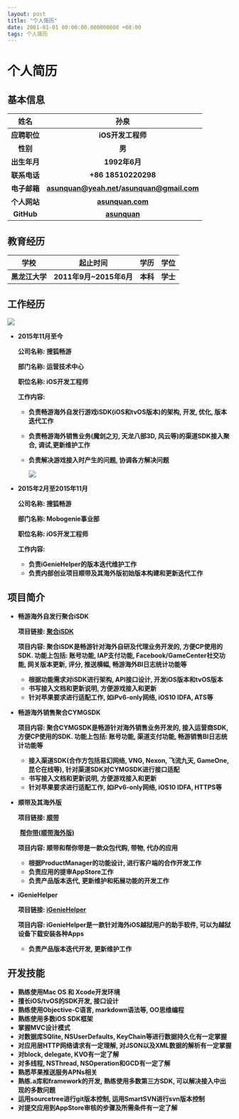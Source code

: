 ```yaml
---
layout: post
title: "个人简历"
date: 2001-01-01 00:00:00.000000000 +08:00
tags: 个人简历
---
```


# 个人简历

## 基本信息

|   **姓名**   |                  **孙泉**                  |
| :--------: | :--------------------------------------: |
|  **应聘职位**  |               **iOS开发工程师**               |
|   **性别**   |                  **男**                   |
|  **出生年月**  |               **1992年6月**                |
|  **联系电话**  |           **+86 18510220298**            |
|  **电子邮箱**  | **[asunquan@yeah.net](asuqnuan@yeah.com)/[asunquan@gmail.com](asunquan@gmail.com)** |
|  **个人网站**  | **[asunquan.com](http://www.asunquan.com)** |
| **GitHub** | **[asunquan](https://github.com/asunquan)** |

## 教育经历

|  **学校**   |      **起止时间**       | **学历** | **学位** |
| :-------: | :-----------------: | :----: | :----: |
| **黑龙江大学** | **2011年9月~2015年6月** | **本科** | **学士** |

## 工作经历

![](http://tc.ffsky.net/images/2016/12/08/85d9b473200eaa78ae27a75e54ac0014.jpg)

* **2015年11月至今**

  **公司名称: 搜狐畅游**

  **部门名称: 运营技术中心**

  **职位名称: iOS开发工程师**

  **工作内容:**

  * **负责畅游海外自发行游戏iSDK(iOS和tvOS版本)的架构, 开发, 优化, 版本迭代工作**

  * **负责畅游海外销售业务(魔剑之刃, 天龙八部3D, 风云等)的渠道SDK接入聚合, 调试,更新维护工作**

  * **负责解决游戏接入时产生的问题, 协调各方解决问题**

    ![](http://tc.ffsky.net/images/2016/12/08/65cd9063bca35b7e359942dac576cd43.jpg)

* **2015年2月至2015年11月**

  **公司名称: 搜狐畅游**

  **部门名称: Mobogenie事业部**

  **职位名称: iOS开发工程师**

  **工作内容:**

  - **负责iGenieHelper的版本迭代维护工作**
  - **负责内部创业项目顺带及其海外版初始版本构建和更新迭代工作**

## 项目简介

* **畅游海外自发行聚合iSDK**

  **项目链接: [聚合iSDK](http://open.cy.com)**

  **项目内容: 聚合iSDK是畅游针对海外自研及代理业务开发的, 方便CP使用的SDK. 功能上包括: 账号功能, IAP支付功能, Facebook/GameCenter社交功能, 网关版本更新, 评分, 推送横幅, 畅游海外BI日志统计功能等**

  * **根据功能需求对iSDK进行架构, API接口设计, 开发iOS版本和tvOS版本**
  * **书写接入文档和更新说明, 方便游戏接入和更新**
  * **针对苹果要求进行适配工作, 如iPv6-only网络, iOS10 IDFA, ATS等**

* **畅游海外销售聚合CYMGSDK**

  **项目内容: 聚合CYMGSDK是畅游针对海外销售业务开发的,  接入运营商SDK, 方便CP使用的SDK. 功能上包括: 账号功能, 渠道支付功能, 畅游销售BI日志统计功能等**

  - **接入渠道SDK(合作方包括易幻网络, VNG, Nexon, 飞流九天, GameOne, 昆仑在线等), 针对渠道SDK对CYMGSDK进行接口适配**
  - **书写接入文档和更新说明, 方便游戏接入和更新**
  - **针对苹果要求进行适配工作, 如iPv6-only网络, iOS10 IDFA, HTTPS等**

* **顺带及其海外版**

  **项目链接: [顺带](https://itunes.apple.com/us/app/shun-dai-shun-dai-zai-shou/id1032683615?mt=1&app=music)**

  ​                 **[帮你带(顺带海外版)](https://itunes.apple.com/us/app/bang-ni-dai/id1108427044?mt=1&app=music)**

  **项目内容: 顺带和帮你带是一款众包代购, 带物, 代办的应用**

  * **根据ProductManager的功能设计, 进行客户端的合作开发工作**
  * **负责应用的提审AppStore工作**
  * **负责产品版本迭代, 更新维护和拓展功能的开发工作**

* **iGenieHelper**

  **项目链接: [iGenieHelper](http://www.igeniehelper.com)**

  **项目内容: iGenieHelper是一款针对海外iOS越狱用户的助手软件, 可以为越狱设备下载安装各种Apps**

  * **负责产品版本迭代开发, 更新维护工作**

## 开发技能

* **熟练使用Mac OS 和 Xcode开发环境**
* **擅长iOS/tvOS的SDK开发, 接口设计**
* **熟练使用Objective-C语言, markdown语法等, OO思维编程**
* **熟练使用多数iOS SDK框架**
* **掌握MVC设计模式**
* **对数据库SQlite, NSUserDefaults, KeyChain等进行数据持久化有一定掌握**
* **对应用层HTTP网络请求有一定理解, 对JSON以及XML数据的解析有一定掌握**
* **对block, delegate, KVO有一定了解**
* **对多线程, NSThread, NSOperation和GCD有一定了解**
* **熟悉苹果推送服务APNs相关**
* **熟练.a库和framework的开发, 熟练使用多数第三方SDK, 可以解决接入中出现的多数问题**
* **运用sourcetree进行git版本控制, 运用SmartSVN进行svn版本控制**
* **对提交应用到AppStore审核的步骤及所需条件有一定了解**
  ​

